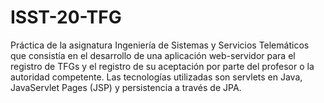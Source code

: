 # ISST-20-TFG
Práctica de la asignatura Ingeniería de Sistemas y Servicios Telemáticos que consistía en el desarrollo de una aplicación web-servidor 
para el registro de TFGs y el registro de su aceptación por parte del profesor o la autoridad competente. 
Las tecnologías utilizadas son servlets en Java, JavaServlet Pages (JSP) y persistencia a través de JPA.

